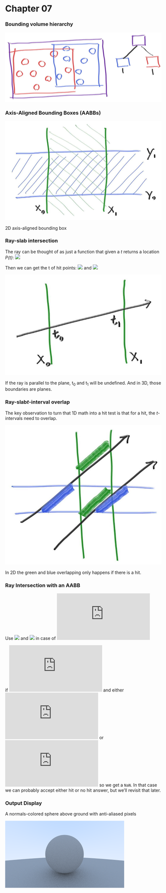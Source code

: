 # Chapter 07

### Bounding volume hierarchy

![fig.bvol-hierarchy](note%20images/fig.bvol-hierarchy.jpg)



### Axis-Aligned Bounding Boxes (AABBs)

![fig.2daabb](note%20images/fig.2daabb.jpg)

2D axis-aligned bounding box



### Ray-slab intersection

 The ray can be thought of as just a function that given a *t* returns a location *P(t)*: ![](http://latex.codecogs.com/gif.latex?\mathbf{P}(t)%20=%20\mathbf{A}%20+%20t%20\mathbf{b})

Then we can get the t of hit points: ![](http://latex.codecogs.com/gif.latex?t_0%20=%20\frac{x_0%20-%20A_x}{b_x}) and ![](http://latex.codecogs.com/gif.latex?t_1%20=%20\frac{x_1%20-%20A_x}{b_x})

![fig.ray-slab](note%20images/fig.ray-slab.jpg)

If the ray is parallel to the plane, t<sub>0</sub> and t<sub>1</sub> will be undefined. And in 3D, those boundaries are planes.



### Ray-slab*t*-interval overlap

The key observation to turn that 1D math into a hit test is that for a hit, the *t*-intervals need to overlap.

![fig.rstio](note%20images/fig.rstio.jpg)

 In 2D the green and blue overlapping only happens if there is a hit.



### Ray Intersection with an AABB

Use ![](http://latex.codecogs.com/gif.latex?t_{x0}%20=%20\min(%20\frac{x_0%20-%20A_x}{b_x},%20\frac{x_1%20-%20A_x}{b_x})) and ![](http://latex.codecogs.com/gif.latex?t_{x1}%20=%20\max(%20\frac{x_0%20-%20A_x}{b_x},%20\frac{x_1%20-%20A_x}{b_x})) in case of ![](http://latex.codecogs.com/gif.latex?b_x%20=%200)

if ![](http://latex.codecogs.com/gif.latex?b_x%20=%200) and either ![](http://latex.codecogs.com/gif.latex?x_0%20-%20A_x%20=%200) or ![](http://latex.codecogs.com/gif.latex?x_1%20-%20A_x%20=%200) so we get a `NaN`. In that case we can probably accept either hit or no hit answer, but we’ll revisit that later.



### Output Display

A  normals-colored sphere above ground with anti-aliased pixels 

![output](output.png)

